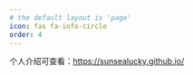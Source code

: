 ```yaml
---
# the default layout is 'page'
icon: fas fa-info-circle
order: 4
---
```


个人介绍可查看：https://sunsealucky.github.io/

<!-- > Add Markdown syntax content to file `_tabs/about.md`{: .filepath } and it will show up on this page.
{: .prompt-tip } -->
